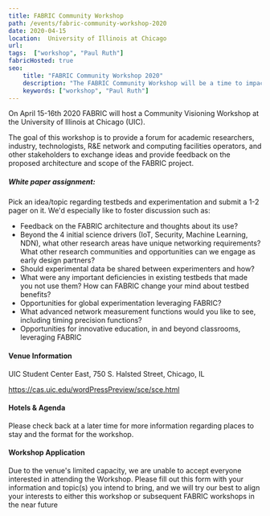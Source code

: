 ```yaml
---
title: FABRIC Community Workshop
path: /events/fabric-community-workshop-2020
date: 2020-04-15
location:  University of Illinois at Chicago
url: 
tags:  ["workshop", "Paul Ruth"] 
fabricHosted: true
seo:
    title: "FABRIC Community Workshop 2020"
    description: "The FABRIC Community Workshop will be a time to impact the future of FABRIC."
    keywords: ["workshop", "Paul Ruth"]
---
```


On April 15-16th 2020 FABRIC will host a Community Visioning Workshop at the University of Illinois at Chicago (UIC).

The goal of this workshop is to provide a forum for academic researchers, industry, technologists, R&E network and computing facilities operators, and other stakeholders to exchange ideas and provide feedback on the proposed architecture and scope of the FABRIC project.

##### White paper assignment:

Pick an idea/topic regarding testbeds and experimentation and submit a 1-2 pager on it. We'd especially like to foster discussion such as:

- Feedback on the FABRIC architecture and thoughts about its use?
- Beyond the 4 initial science drivers (IoT, Security, Machine Learning, NDN), what other research areas have unique networking requirements? What other research communities and opportunities can we engage as early design partners?
- Should experimental data be shared between experimenters and how?
- What were any important deficiencies in existing testbeds that made you not use them? How can FABRIC change your mind about testbed benefits?
- Opportunities for global experimentation leveraging FABRIC?
- What advanced network measurement functions would you like to see, including timing precision functions?
- Opportunities for innovative education, in and beyond classrooms, leveraging FABRIC

#### Venue Information

UIC Student Center East, 750 S. Halsted Street, Chicago, IL

https://cas.uic.edu/wordPressPreview/sce/sce.html

#### Hotels & Agenda

Please check back at a later time for more information regarding places to stay and the format for the workshop.

#### Workshop Application

Due to the venue's limited capacity, we are unable to accept everyone interested in attending the Workshop. Please fill out this form with your information and topic(s) you intend to bring, and we will try our best to align your interests to either this workshop or subsequent FABRIC workshops in the near future
